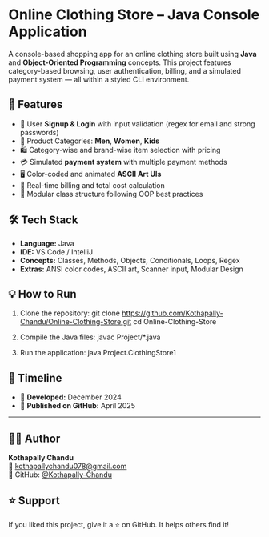 # **Online Clothing Store – Java Console Application**

A console-based shopping app for an online clothing store built using **Java** and **Object-Oriented Programming** concepts. This project features category-based browsing, user authentication, billing, and a simulated payment system — all within a styled CLI environment.

## 🎯 Features

- 🔐 User **Signup & Login** with input validation (regex for email and strong passwords)
- 👕 Product Categories: **Men**, **Women**, **Kids**
- 🛍️ Category-wise and brand-wise item selection with pricing
- 💳 Simulated **payment system** with multiple payment methods
- 🖥️ Color-coded and animated **ASCII Art UIs**
- 🧾 Real-time billing and total cost calculation
- 🧱 Modular class structure following OOP best practices


## 🛠️ Tech Stack

- **Language:** Java
- **IDE:** VS Code / IntelliJ
- **Concepts:** Classes, Methods, Objects, Conditionals, Loops, Regex
- **Extras:** ANSI color codes, ASCII art, Scanner input, Modular Design


## 💡 How to Run

1. Clone the repository:
git clone https://github.com/Kothapally-Chandu/Online-Clothing-Store.git cd Online-Clothing-Store


2. Compile the Java files:
javac Project/*.java



3. Run the application:
java Project.ClothingStore1


## 📅 Timeline

- 🧠 **Developed:** December 2024
- 🚀 **Published on GitHub:** April 2025

---

## 👨‍💻 Author

**Kothapally Chandu**  
📧 [kothapallychandu078@gmail.com](mailto:kothapallychandu078@gmail.com)  
🔗 GitHub: [@Kothapally-Chandu](https://github.com/Kothapally-Chandu)

## ⭐️ Support
If you liked this project, give it a ⭐️ on GitHub. It helps others find it!
